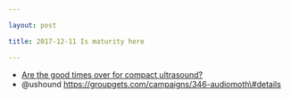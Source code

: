 ```yaml
---

layout: post

title: 2017-12-11 Is maturity here

---
```



-   [Are the good times over for compact
    ultrasound?](http://www.auntminnie.com/index.aspx?sec=ser&sub=def&pag=dis&ItemID=119120)
-   @ushound https://groupgets.com/campaigns/346-audiomoth\#details


